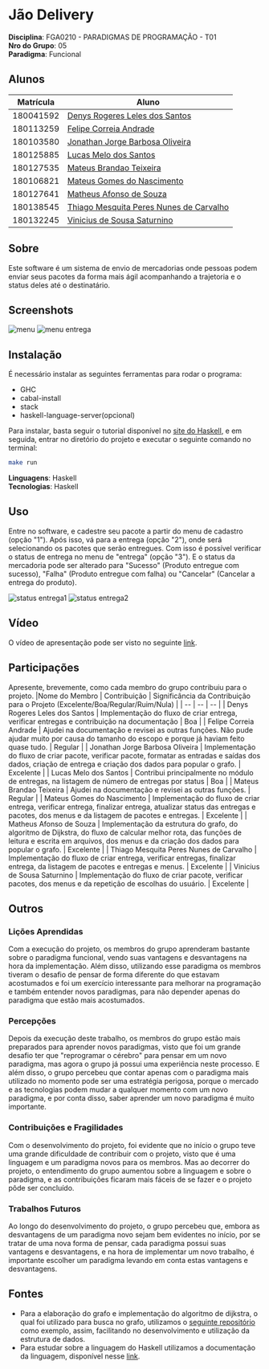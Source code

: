 # Jão Delivery

**Disciplina**: FGA0210 - PARADIGMAS DE PROGRAMAÇÃO - T01 <br>
**Nro do Grupo**: 05<br>
**Paradigma**: Funcional<br>

## Alunos
|Matrícula | Aluno |
| -- | -- |
| 180041592  |  [Denys Rogeres Leles dos Santos](https://github.com/DenysRogeres) |
| 180113259  |  [Felipe Correia Andrade](https://github.com/Percon12) |
| 180103580  |  [Jonathan Jorge Barbosa Oliveira](https://github.com/Jonathan-Oliveira) |
| 180125885  |  [Lucas Melo dos Santos](https://github.com/luucas-melo) |
| 180127535  |  [Mateus Brandao Teixeira](https://github.com/mateusbrandaot) |
| 180106821  |  [Mateus Gomes do Nascimento](https://github.com/matgomes21) |
| 180127641  |  [Matheus Afonso de Souza](https://github.com/Matheusafonsouza) |
| 180138545  |  [Thiago Mesquita Peres Nunes de Carvalho](https://github.com/thiagompc) |
| 180132245  |  [Vinicius de Sousa Saturnino](https://github.com/viniciussaturnino) |

## Sobre 
Este software é um sistema de envio de mercadorias onde pessoas podem enviar seus pacotes da forma mais ágil acompanhando a trajetoria e o status deles até o destinatário. 


## Screenshots
![menu](./img/menu1.jpeg)
![menu entrega](./img/menuEntrega.jpeg)

## Instalação 
É necessário instalar as seguintes ferramentas para rodar o programa:
- GHC
- cabal-install
- stack
- haskell-language-server(opcional)
  
Para instalar, basta seguir o tutorial disponível no [site do Haskell](https://www.haskell.org/downloads/), e em seguida, entrar no diretório do projeto e executar o seguinte comando no terminal:

```bash
make run
```

**Linguagens**: Haskell<br>
**Tecnologias**: Haskell<br>

## Uso 
Entre no software, e cadestre seu pacote a partir do menu de cadastro (opção "1"). Após isso, vá para a entrega (opção "2"), onde será selecionando os pacotes que serão entregues. Com isso é possível verificar o status de entrega no menu de "entrega" (opção "3"). E o status da mercadoria pode ser alterado para "Sucesso" (Produto entregue com sucesso), "Falha" (Produto entregue com falha) ou "Cancelar" (Cancelar a entrega do produto).

![status entrega1](./img/status_entrega_resumo.jpeg)
![status entrega2](./img/status_entrega.jpeg)


## Vídeo
O vídeo de apresentação pode ser visto no seguinte [link](https://youtu.be/RVQPZT0O75g).

## Participações
Apresente, brevemente, como cada membro do grupo contribuiu para o projeto.
|Nome do Membro | Contribuição | Significância da Contribuição para o Projeto (Excelente/Boa/Regular/Ruim/Nula) |
| -- | -- | -- |
| Denys Rogeres Leles dos Santos  |  Implementação do fluxo de criar entrega, verificar entregas e contribuição na documentação | Boa |
| Felipe Correia Andrade  |  Ajudei na documentação e revisei as outras funções. Não pude ajudar muito por causa do tamanho do escopo e porque já haviam feito quase tudo. | Regular  |
| Jonathan Jorge Barbosa Oliveira  |  Implementação do fluxo de criar pacote, verificar pacote, formatar as entradas e saídas dos dados, criação de entrega e criação dos dados para popular o grafo. | Excelente |
| Lucas Melo dos Santos  |  Contribui principalmente no módulo de entregas, na listagem de número de entregas por status | Boa |
| Mateus Brandao Teixeira  |  Ajudei na documentação e revisei as outras funções. | Regular |
| Mateus Gomes do Nascimento  |  Implementação do fluxo de criar entrega, verificar entrega, finalizar entrega, atualizar status das entregas e pacotes, dos menus e da listagem de pacotes e entregas. | Excelente |
| Matheus Afonso de Souza  |  Implementação da estrutura do grafo, do algoritmo de Dijkstra, do fluxo de calcular melhor rota, das funções de leitura e escrita em arquivos, dos menus e da criação dos dados para popular o grafo. | Excelente |
| Thiago Mesquita Peres Nunes de Carvalho  |  Implementação do fluxo de criar entrega, verificar entregas, finalizar entrega, da listagem de pacotes e entregas e menus. | Excelente |
| Vinicius de Sousa Saturnino  |  Implementação do fluxo de criar pacote, verificar pacotes, dos menus e da repetição de escolhas do usuário. | Excelente |

## Outros 
### Lições Aprendidas
Com a execução do projeto, os membros do grupo aprenderam bastante sobre o paradigma funcional, vendo suas vantagens e desvantagens na hora da implementação. Além disso, utilizando esse paradigma os membros tiveram o desafio de pensar de forma diferente do que estavam acostumados e foi um exercício interessante para melhorar na programação e também entender novos paradigmas, para não depender apenas do paradigma que estão mais acostumados.

### Percepções
Depois da execução deste trabalho, os membros do grupo estão mais preparados para aprender novos paradigmas, visto que foi um grande desafio ter que "reprogramar o cérebro" para pensar em um novo paradigma, mas agora o grupo já possui uma experiência neste processo. E além disso, o grupo percebeu que contar apenas com o paradigma mais utilizado no momento pode ser uma estratégia perigosa, porque o mercado e as tecnologias podem mudar a qualquer momento com um novo paradigma, e por conta disso, saber aprender um novo paradigma é muito importante.

### Contribuições e Fragilidades
Com o desenvolvimento do projeto, foi evidente que no início o grupo teve uma grande dificuldade de contribuir com o projeto, visto que é uma linguagem e um paradigma novos para os membros. Mas ao decorrer do projeto, o entendimento do grupo aumentou sobre a linguagem e sobre o paradigma, e as contribuições ficaram mais fáceis de se fazer e o projeto pôde ser concluído.

### Trabalhos Futuros
Ao longo do desenvolvimento do projeto, o grupo percebeu que, embora as desvantagens de um paradigma novo sejam bem evidentes no início, por se tratar de uma nova forma de pensar, cada paradigma possui suas vantagens e desvantagens, e na hora de implementar um novo trabalho, é importante escolher um paradigma levando em conta estas vantagens e desvantagens.

## Fontes
- Para a elaboração do grafo e implementação do algoritmo de dijkstra, o qual foi utilizado para busca no grafo, utilizamos o [seguinte repositório](https://github.com/ddrake/haskell-dijkstra) como exemplo, assim, facilitando no desenvolvimento e utilização da estrutura de dados.
- Para estudar sobre a linguagem do Haskell utilizamos a documentação da linguagem, disponível nesse [link](https://www.haskell.org/documentation/).
